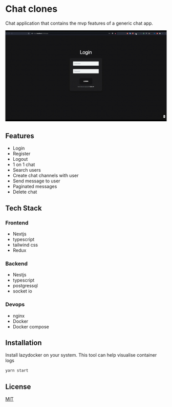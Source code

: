 # Chat clones

Chat application that contains the mvp  features of a generic chat app.

![chat-app-demo](https://github.com/RoseNeezar/Chat-app-web/blob/master/demo.gif)

## Features
- Login
- Register
- Logout
- 1 on 1 chat
- Search users
- Create chat channels with user
- Send message to user
- Paginated messages
- Delete chat
## Tech Stack
### Frontend
- Nextjs
- typescript
- tailwind css
- Redux

### Backend
- Nestjs
- typescript
- postgressql
- socket io

### Devops
- nginx
- Docker
- Docker compose

## Installation

Install lazydocker on your system. This tool can help visualise container logs

```bash
yarn start
```

## License
[MIT](https://choosealicense.com/licenses/mit/)
